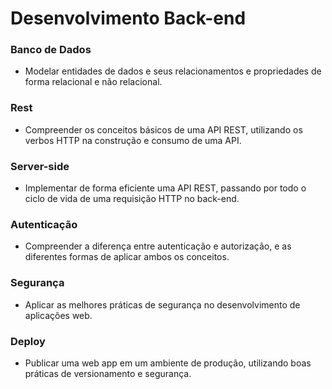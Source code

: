 # Desenvolvimento Back-end

### Banco de Dados

- Modelar entidades de dados e seus relacionamentos e propriedades de forma relacional e não relacional.

### Rest

- Compreender os conceitos básicos de uma API REST,
utilizando os verbos HTTP na construção e consumo de uma API.

### Server-side

- Implementar de forma eficiente uma API REST, passando por todo o ciclo de vida de uma requisição HTTP no back-end.

### Autenticação

- Compreender a diferença entre autenticação e autorização, e as diferentes formas de aplicar ambos os conceitos.

### Segurança

- Aplicar as melhores práticas de segurança no desenvolvimento de aplicações web.

### Deploy

- Publicar uma web app em um ambiente de produção, utilizando boas práticas de versionamento e segurança.

